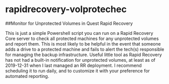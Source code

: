 # rapidrecovery-volprotechec
##Monitor for Unprotected Volumes in Quest Rapid Recovery

This is just a simple Powershell script you can run on a Rapid Recovery Core server to check all protected machines for any unprotected volumes and report them.  This is most likely to be helpful in the event that someone adds a drive to a protected machine and fails to alert the tech(s) responsible for managing the backup infrastructure.  Useful little tool as Rapid Recovery has not had a built-in notification for unprotected volumes, at least as of 2019-12-31 when I last managed an RR deployment.  I recommend scheduling it to run daily, and to customize it with your preference for automated reporting.
